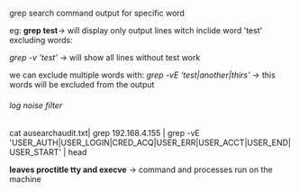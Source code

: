 grep search command output for specific word

eg: **grep test**-> will display only output lines witch inclide word 'test'
 excluding words:
 
 *grep -v 'test'* -> will show all lines without test work

we can exclude multiple words with:
*grep -vE 'test|another|thirs'* -> this words will be excluded from the output


###### log noise filter
cat ausearchaudit.txt| grep 192.168.4.155 | grep -vE 'USER_AUTH|USER_LOGIN|CRED_ACQ|USER_ERR|USER_ACCT|USER_END|USER_START' | head

**leaves proctitle tty and execve** -> command and processes run on the machine 

